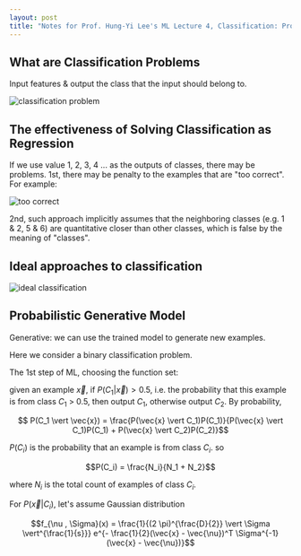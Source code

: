 ```yaml
---
layout: post
title: "Notes for Prof. Hung-Yi Lee's ML Lecture 4, Classification: Probabilistic Generative Model."
---
```


## What are Classification Problems

Input features & output the class that the input should belong to.

![classification problem](https://baliuzeger.github.io/sjl/assets/images/HYL_ML_04/classification.png)

## The effectiveness of Solving Classification as Regression

If we use value 1, 2, 3, 4 ... as the outputs of classes, there may be problems. 1st, there may be penalty to the examples that are "too correct". For example:

![too correct](https://baliuzeger.github.io/sjl/assets/images/HYL_ML_04/too-correct.png)

2nd, such approach implicitly assumes that the neighboring classes (e.g. 1 & 2, 5 & 6) are quantitative closer than other classes, which is false by the meaning of "classes".

## Ideal approaches to classification

![ideal classification](https://baliuzeger.github.io/sjl/assets/images/HYL_ML_04/ideal-classification.png)

## Probabilistic Generative Model

Generative: we can use the trained model to generate new examples.

Here we consider a binary classification problem.

The 1st step of ML, choosing the function set:

given an example $\vec{x}$, if $P(C_1 \vert \vec{x}) > 0.5$, i.e. the probability that this example is from class $C_1$ > 0.5, then output $C_1$, otherwise output $C_2$. By probability, 

$$ P(C_1 \vert \vec{x}) = \frac{P(\vec{x} \vert C_1)P(C_1)}{P(\vec{x} \vert C_1)P(C_1) + P(\vec{x} \vert C_2)P(C_2)}$$

$P(C_i)$ is the probability that an example is from class $C_i$. so

$$P(C_i) = \frac{N_i}{N_1 + N_2}$$

where $N_i$ is the total count of examples of class $C_i$.

For $P(\vec{x} \vert C_i)$, let's assume Gaussian distribution

$$f_{\nu , \Sigma}(x) = \frac{1}{(2 \pi)^{\frac{D}{2}} \vert \Sigma \vert^{\frac{1}{s}}} e^{- \frac{1}{2}(\vec{x} - \vec{\nu})^T \Sigma^{-1} (\vec{x} - \vec{\nu})}$$
